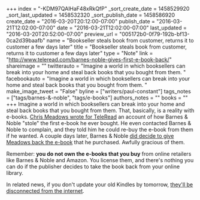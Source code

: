 +++
index = "-KDM97QAlHaF48xRkQfP"
_sort_create_date = 1458529920
_sort_last_updated = 1458532320
_sort_publish_date = 1458586920
create_date = "2016-03-20T20:12:00-07:00"
publish_date = "2016-03-21T12:02:00-07:00"
date = "2016-03-21T12:02:00-07:00"
last_updated = "2016-03-20T20:52:00-07:00"
preview_url = "005172b0-0f79-192b-bf13-0ca2d39baafb"
name = "Bookseller steals book from customer, returns it to customer a few days later"
title = "Bookseller steals book from customer, returns it to customer a few days later"
type = "Note"
link = "http://www.teleread.com/barnes-noble-gives-first-e-book-back/"
shareimage = ""
twitterauto = "Imagine a world in which booksellers can break into your home and steal back books that you bought from them. "
facebookauto = "Imagine a world in which booksellers can break into your home and steal back books that you bought from them. "
make_image_tweet = "False"
byline = ["writers/paul-constant"]
tags_notes = ["tags/barnes-&amp;-noble", "tags/e-books"]
authors_notes = ""
books = ""
+++
Imagine a world in which booksellers can break into your home and steal back books that you bought from them. That, basically, is a reality with e-books. [Chris Meadows wrote for TeleRead](http://www.teleread.com/barnes-noble-stole-first-e-book-ever-bought/) an account of how Barnes & Noble "stole" the first e-book he ever bought. He even contacted Barnes & Noble to complain, and they told him he could re-buy the e-book from them if he wanted. A couple days later, Barnes & Noble [did decide to give Meadows back the e-book](http://www.teleread.com/barnes-noble-gives-first-e-book-back/) that he purchased.  Awfully gracious of them.

Remember: **you do not own the e-books that you buy** from online retailers like Barnes & Noble and Amazon. You license them, and there's nothing you can do if the publisher decides to take the book back from your online library.

In related news, if you don't update your old Kindles by tomorrow, [they'll be disconnected from the internet](http://www.theverge.com/2016/3/20/11271880/amazon-kindle-emergency-update-unable-to-connect-at-this-time).